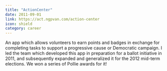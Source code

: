 ```yaml
---
title: "ActionCenter"
date: 2011-09-01
link: https://act.ngpvan.com/action-center
icon: shield
category: career
---
```


An app which allows volunteers to earn points and badges in exchange for completing tasks to support a progressive cause or Democratic campaign. I led the team which developed this app in preparation for a ballot initiative in 2011, and subsequently expanded and generalized it for the 2012 mid-term elections. We won a series of Pollie awards for it!